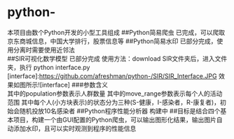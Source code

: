 # python- 
本项目由数个Python开发的小型工具组成 
##Python简易爬虫 
已完成，可以爬取京东商城信息，中国大学排行，股票信息等 
##Python简易水印 
已部分完成，使用分离时需要使用近邻法  
##SIR可视化数学模型 
已部分完成 
使用方法：download SIR文件夹后，进入文件夹，执行 python interface.py 
[interface]:https://github.com/afreshman/python-/SIR/SIR_Interface.JPG 
效果如图所示![interface] 
###参数含义  
	其中的population参数表示人群数量
	其中的move_range参数表示每个人的活动范围
	其中每个人(小方块表示)的状态分为三种(S-健康，I-感染者，R-康复者)，初始会随机投放10名感染者
##Python程序性能分析器
构建中 
##目标是结合四个基本项目，构建一个由GUI配置的Python爬虫，可以输出图形化结果，输出图片自动添加水印，且可以实时观测到程序的性能信息
